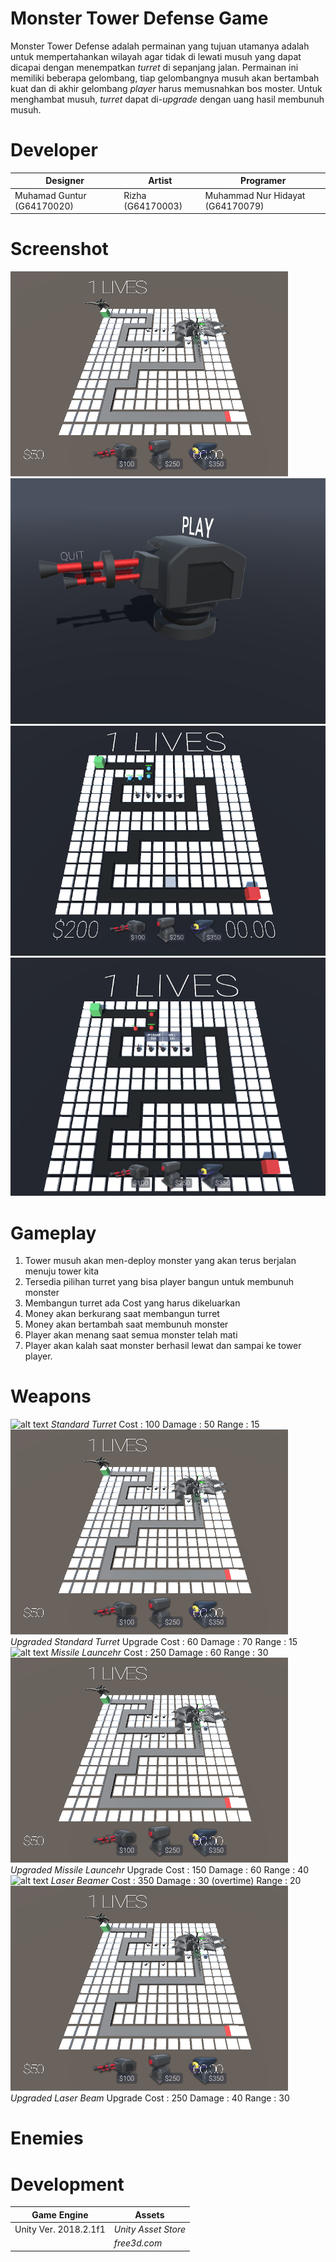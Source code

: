 # Monster Tower Defense Game

Monster Tower Defense adalah permainan yang tujuan utamanya adalah untuk mempertahankan wilayah agar tidak di lewati musuh yang dapat dicapai dengan menempatkan *turret* di sepanjang jalan. Permainan ini memiliki beberapa gelombang, tiap gelombangnya musuh akan bertambah kuat dan di akhir gelombang *player* harus memusnahkan bos moster. Untuk menghambat musuh, *turret* dapat di-*upgrade* dengan uang hasil membunuh musuh.

# Developer
| Designer | Artist | Programer |
| ------ | ------ | ------ | 
| Muhamad Guntur (G64170020) | Rizha (G64170003) | Muhammad Nur Hidayat (G64170079) |

# Screenshot

![alt text](https://github.com/MGunturG/Monster-Tower-Defense-Game/blob/master/TowerDefenseTutorial/Screenshot/1.PNG "Gambar 1")
![alt text](https://github.com/MGunturG/Monster-Tower-Defense-Game/blob/master/TowerDefenseTutorial/Screenshot/2.PNG "Gambar 2")
![alt text](https://github.com/MGunturG/Monster-Tower-Defense-Game/blob/master/TowerDefenseTutorial/Screenshot/3.PNG "Gambar 3")
![alt text](https://github.com/MGunturG/Monster-Tower-Defense-Game/blob/master/TowerDefenseTutorial/Screenshot/4.PNG "Gambar 4")

# Gameplay
1. Tower musuh akan men-deploy monster yang akan terus berjalan menuju tower kita
2. Tersedia pilihan turret yang bisa player bangun untuk membunuh monster
3. Membangun turret ada Cost yang harus dikeluarkan 
4. Money akan berkurang saat membangun turret
5. Money akan bertambah saat membunuh monster
6. Player akan menang saat semua monster telah mati
7. Player akan kalah saat monster berhasil lewat dan sampai ke tower player.

# Weapons
![alt text](https://github.com/MGunturG/Monster-Tower-Defense-Game/TowerDefenseTutorial/Assets/Icons/StandardTurretIcon.PNG "Weapon 1")
*Standard Turret*
Cost : 100
Damage : 50
Range : 15
![alt text](https://github.com/MGunturG/Monster-Tower-Defense-Game/blob/master/TowerDefenseTutorial/Screenshot/1.PNG "Gambar 1")
*Upgraded Standard Turret*
Upgrade Cost : 60
Damage : 70
Range : 15
![alt text](https://github.com/MGunturG/Monster-Tower-Defense-Game/TowerDefenseTutorial/Assets/Icons/MissileLauncherIcon.png "Weapon 1")
*Missile Launcehr*
Cost : 250
Damage : 60
Range : 30
![alt text](https://github.com/MGunturG/Monster-Tower-Defense-Game/blob/master/TowerDefenseTutorial/Screenshot/1.PNG "Gambar 1")
*Upgraded Missile Launcehr*
Upgrade Cost : 150
Damage : 60
Range : 40
![alt text](https://github.com/MGunturG/Monster-Tower-Defense-Game/TowerDefenseTutorial/Assets/Icons/LaserBeamerIcon.png "Weapon 1")
*Laser Beamer*
Cost : 350
Damage : 30 (overtime)
Range : 20
![alt text](https://github.com/MGunturG/Monster-Tower-Defense-Game/blob/master/TowerDefenseTutorial/Screenshot/1.PNG "Gambar 1")
*Upgraded Laser Beam*
Upgrade Cost : 250
Damage : 40
Range : 30

# Enemies



# Development
| Game Engine | Assets |
| ----------- | ------ |
| Unity Ver. 2018.2.1f1 | *Unity Asset Store* |
| | *free3d.com* |
